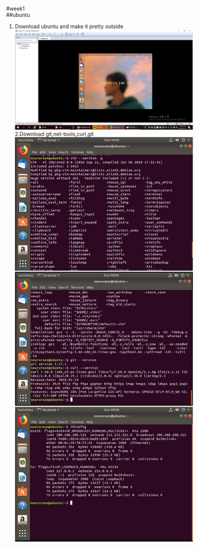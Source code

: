 #week1  
##ubuntu  
1. Download ubuntu and make it pretty outside  
![prettyubuntu](../img/prettyubuntu.jpg)  
2.Download git,net-tools,curl,git  
![vim](../img/vimubuntu.png)  
![gitandcurl](../img/gitubuntu.png)  
![ifconfig](../img/ifconfigubuntu.png)
